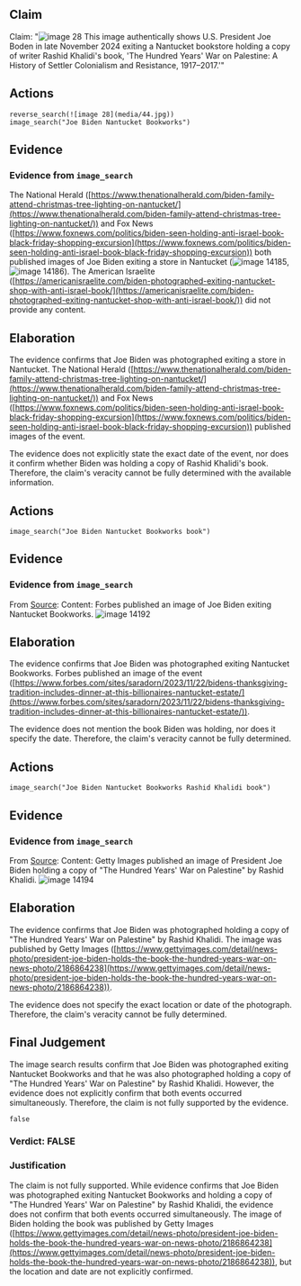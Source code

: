 ## Claim
Claim: "![image 28](media/44.jpg) This image authentically shows U.S. President Joe Boden in late November 2024 exiting a Nantucket bookstore holding a copy of writer Rashid Khalidi's book, 'The Hundred Years' War on Palestine: A History of Settler Colonialism and Resistance, 1917–2017.'"

## Actions
```
reverse_search(![image 28](media/44.jpg))
image_search("Joe Biden Nantucket Bookworks")
```

## Evidence
### Evidence from `image_search`
The National Herald ([https://www.thenationalherald.com/biden-family-attend-christmas-tree-lighting-on-nantucket/](https://www.thenationalherald.com/biden-family-attend-christmas-tree-lighting-on-nantucket/)) and Fox News ([https://www.foxnews.com/politics/biden-seen-holding-anti-israel-book-black-friday-shopping-excursion](https://www.foxnews.com/politics/biden-seen-holding-anti-israel-book-black-friday-shopping-excursion)) both published images of Joe Biden exiting a store in Nantucket (![image 14185](media/2025-09-01_09-11-1756717873-599709.jpg), ![image 14186](media/2025-09-01_09-11-1756717873-996670.jpg)). The American Israelite ([https://americanisraelite.com/biden-photographed-exiting-nantucket-shop-with-anti-israel-book/](https://americanisraelite.com/biden-photographed-exiting-nantucket-shop-with-anti-israel-book/)) did not provide any content.


## Elaboration
The evidence confirms that Joe Biden was photographed exiting a store in Nantucket. The National Herald ([https://www.thenationalherald.com/biden-family-attend-christmas-tree-lighting-on-nantucket/](https://www.thenationalherald.com/biden-family-attend-christmas-tree-lighting-on-nantucket/)) and Fox News ([https://www.foxnews.com/politics/biden-seen-holding-anti-israel-book-black-friday-shopping-excursion](https://www.foxnews.com/politics/biden-seen-holding-anti-israel-book-black-friday-shopping-excursion)) published images of the event.

The evidence does not explicitly state the exact date of the event, nor does it confirm whether Biden was holding a copy of Rashid Khalidi's book. Therefore, the claim's veracity cannot be fully determined with the available information.


## Actions
```
image_search("Joe Biden Nantucket Bookworks book")
```

## Evidence
### Evidence from `image_search`
From [Source](https://www.forbes.com/sites/saradorn/2023/11/22/bidens-thanksgiving-tradition-includes-dinner-at-this-billionaires-nantucket-estate/): 
Content: Forbes published an image of Joe Biden exiting Nantucket Bookworks. ![image 14192](media/2025-09-01_09-11-1756717893-941011.jpg)


## Elaboration
The evidence confirms that Joe Biden was photographed exiting Nantucket Bookworks. Forbes published an image of the event ([https://www.forbes.com/sites/saradorn/2023/11/22/bidens-thanksgiving-tradition-includes-dinner-at-this-billionaires-nantucket-estate/](https://www.forbes.com/sites/saradorn/2023/11/22/bidens-thanksgiving-tradition-includes-dinner-at-this-billionaires-nantucket-estate/)).

The evidence does not mention the book Biden was holding, nor does it specify the date. Therefore, the claim's veracity cannot be fully determined.


## Actions
```
image_search("Joe Biden Nantucket Bookworks Rashid Khalidi book")
```

## Evidence
### Evidence from `image_search`
From [Source](https://www.gettyimages.com/detail/news-photo/president-joe-biden-holds-the-book-the-hundred-years-war-on-news-photo/2186864238): 
Content: Getty Images published an image of President Joe Biden holding a copy of "The Hundred Years' War on Palestine" by Rashid Khalidi. ![image 14194](media/2025-09-01_09-11-1756717902-971465.jpg)


## Elaboration
The evidence confirms that Joe Biden was photographed holding a copy of "The Hundred Years' War on Palestine" by Rashid Khalidi. The image was published by Getty Images ([https://www.gettyimages.com/detail/news-photo/president-joe-biden-holds-the-book-the-hundred-years-war-on-news-photo/2186864238](https://www.gettyimages.com/detail/news-photo/president-joe-biden-holds-the-book-the-hundred-years-war-on-news-photo/2186864238)).

The evidence does not specify the exact location or date of the photograph. Therefore, the claim's veracity cannot be fully determined.


## Final Judgement
The image search results confirm that Joe Biden was photographed exiting Nantucket Bookworks and that he was also photographed holding a copy of "The Hundred Years' War on Palestine" by Rashid Khalidi. However, the evidence does not explicitly confirm that both events occurred simultaneously. Therefore, the claim is not fully supported by the evidence.

`false`


### Verdict: FALSE

### Justification
The claim is not fully supported. While evidence confirms that Joe Biden was photographed exiting Nantucket Bookworks and holding a copy of "The Hundred Years' War on Palestine" by Rashid Khalidi, the evidence does not confirm that both events occurred simultaneously. The image of Biden holding the book was published by Getty Images ([https://www.gettyimages.com/detail/news-photo/president-joe-biden-holds-the-book-the-hundred-years-war-on-news-photo/2186864238](https://www.gettyimages.com/detail/news-photo/president-joe-biden-holds-the-book-the-hundred-years-war-on-news-photo/2186864238)), but the location and date are not explicitly confirmed.
